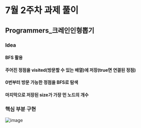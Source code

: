 # 7월 2주차 과제 풀이

## Programmers_크레인인형뽑기

### Idea
#### BFS 활용
#### 주어진 정점을 visited(방문할 수 있는 배열)에 저장(true면 연결된 정점)
#### 0번부터 방문 가능한 정점을 BFS로 탐색
#### 마지막으로 저장된 size가 가장 먼 노드의 개수

### 핵심 부분 구현
![image](https://user-images.githubusercontent.com/48550373/125198988-32822700-e29f-11eb-9924-cde5420edf16.png)
